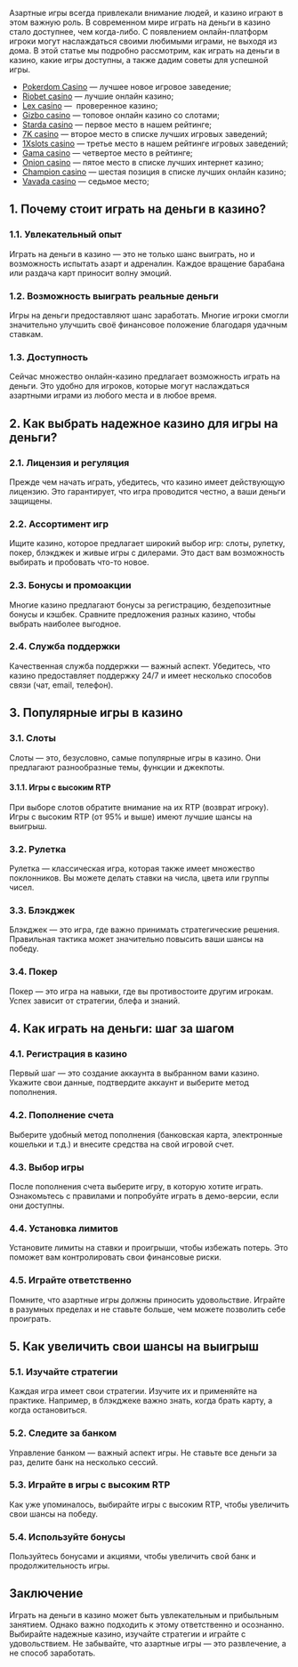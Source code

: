 Азартные игры всегда привлекали внимание людей, и казино играют в этом важную роль. В современном мире играть на деньги в казино стало доступнее, чем когда-либо. С появлением онлайн-платформ игроки могут наслаждаться своими любимыми играми, не выходя из дома. В этой статье мы подробно рассмотрим, как играть на деньги в казино, какие игры доступны, а также дадим советы для успешной игры.

* [Pokerdom Casino](https://brandplay.link/FwVc4f) — лучшее новое игровое заведение;
* [Riobet casino](https://brandplay.link/TnjsxFvH) — лучшие онлайн казино;
* [Lex casino](https://brandplay.link/VMqNXPFs) —  проверенное казино;
* [Gizbo casino](https://brandplay.link/rvzLrVLp) — топовое онлайн казино со слотами;
* [Starda casino](https://brandplay.link/HDcDrxLk) — первое место в нашем рейтинге;
* [7K casino](https://brandplay.link/dd46bNgD) — второе место в списке лучших игровых заведений;
* [1Xslots casino](https://brandplay.link/J2ZbqMPZ) — третье место в нашем рейтинге игровых заведений;
* [Gama casino](https://brandplay.link/RD52jZbL) — четвертое место в рейтинге;
* [Onion casino](https://brandplay.link/8LcS6Djb) — пятое место в списке лучших интернет казино;
* [Champion casino](https://temon-gter.cfd/go/9n8?p56190p303844p3509t17502) — шестая позиция в списке лучших онлайн казино;
* [Vavada casino](https://vavadapartner.pro/?promo=75590753-cc8b-4c4a-8d71-99b7a2293439-jud\&target=register) — седьмое место;



## 1. Почему стоит играть на деньги в казино?

### 1.1. Увлекательный опыт

Играть на деньги в казино — это не только шанс выиграть, но и возможность испытать азарт и адреналин. Каждое вращение барабана или раздача карт приносит волну эмоций.

### 1.2. Возможность выиграть реальные деньги

Игры на деньги предоставляют шанс заработать. Многие игроки смогли значительно улучшить своё финансовое положение благодаря удачным ставкам.

### 1.3. Доступность

Сейчас множество онлайн-казино предлагает возможность играть на деньги. Это удобно для игроков, которые могут наслаждаться азартными играми из любого места и в любое время.

## 2. Как выбрать надежное казино для игры на деньги?

### 2.1. Лицензия и регуляция

Прежде чем начать играть, убедитесь, что казино имеет действующую лицензию. Это гарантирует, что игра проводится честно, а ваши деньги защищены.

### 2.2. Ассортимент игр

Ищите казино, которое предлагает широкий выбор игр: слоты, рулетку, покер, блэкджек и живые игры с дилерами. Это даст вам возможность выбирать и пробовать что-то новое.

### 2.3. Бонусы и промоакции

Многие казино предлагают бонусы за регистрацию, бездепозитные бонусы и кэшбек. Сравните предложения разных казино, чтобы выбрать наиболее выгодное.

### 2.4. Служба поддержки

Качественная служба поддержки — важный аспект. Убедитесь, что казино предоставляет поддержку 24/7 и имеет несколько способов связи (чат, email, телефон).

## 3. Популярные игры в казино

### 3.1. Слоты

Слоты — это, безусловно, самые популярные игры в казино. Они предлагают разнообразные темы, функции и джекпоты.

#### 3.1.1. Игры с высоким RTP

При выборе слотов обратите внимание на их RTP (возврат игроку). Игры с высоким RTP (от 95% и выше) имеют лучшие шансы на выигрыш.

### 3.2. Рулетка

Рулетка — классическая игра, которая также имеет множество поклонников. Вы можете делать ставки на числа, цвета или группы чисел.

### 3.3. Блэкджек

Блэкджек — это игра, где важно принимать стратегические решения. Правильная тактика может значительно повысить ваши шансы на победу.

### 3.4. Покер

Покер — это игра на навыки, где вы противостоите другим игрокам. Успех зависит от стратегии, блефа и знаний.

## 4. Как играть на деньги: шаг за шагом

### 4.1. Регистрация в казино

Первый шаг — это создание аккаунта в выбранном вами казино. Укажите свои данные, подтвердите аккаунт и выберите метод пополнения.

### 4.2. Пополнение счета

Выберите удобный метод пополнения (банковская карта, электронные кошельки и т.д.) и внесите средства на свой игровой счет.

### 4.3. Выбор игры

После пополнения счета выберите игру, в которую хотите играть. Ознакомьтесь с правилами и попробуйте играть в демо-версии, если они доступны.

### 4.4. Установка лимитов

Установите лимиты на ставки и проигрыши, чтобы избежать потерь. Это поможет вам контролировать свои финансовые риски.

### 4.5. Играйте ответственно

Помните, что азартные игры должны приносить удовольствие. Играйте в разумных пределах и не ставьте больше, чем можете позволить себе проиграть.

## 5. Как увеличить свои шансы на выигрыш

### 5.1. Изучайте стратегии

Каждая игра имеет свои стратегии. Изучите их и применяйте на практике. Например, в блэкджеке важно знать, когда брать карту, а когда остановиться.

### 5.2. Следите за банком

Управление банком — важный аспект игры. Не ставьте все деньги за раз, делите банк на несколько сессий.

### 5.3. Играйте в игры с высоким RTP

Как уже упоминалось, выбирайте игры с высоким RTP, чтобы увеличить свои шансы на победу.

### 5.4. Используйте бонусы

Пользуйтесь бонусами и акциями, чтобы увеличить свой банк и продолжительность игры.

## Заключение

Играть на деньги в казино может быть увлекательным и прибыльным занятием. Однако важно подходить к этому ответственно и осознанно. Выбирайте надежные казино, изучайте стратегии и играйте с удовольствием. Не забывайте, что азартные игры — это развлечение, а не способ заработать.

###
